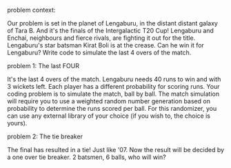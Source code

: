 problem context:

Our problem is set in the planet of Lengaburu, in the distant distant galaxy of Tara B. And it's the finals of the Intergalactic T20 Cup! Lengaburu and Enchai, neighbours and fierce rivals, are fighting it out for the title.
Lengaburu's star batsman Kirat Boli is at the crease. Can he win it for Lengaburu? Write code to simulate the last 4 overs of the match.

problem 1: The last FOUR

It's the last 4 overs of the match. Lengaburu needs 40 runs to win and with 3 wickets left. Each player has a
different probability for scoring runs. Your coding problem is to simulate the match, ball by ball.
The match simulation will require you to use a weighted random number generation based on probability to determine the runs scored per ball. For this randomizer, you can use any external library of your choice (if you wish to, the choice is yours).

problem 2: The tie breaker

The final has resulted in a tie! Just like '07. Now the result will be decided by a one over tie breaker. 2 batsmen, 6
balls, who will win?

